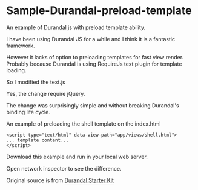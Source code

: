Sample-Durandal-preload-template
================================

An example of Durandal js with preload template ability.

I have been using Durandal JS for a while and I think it is a fantastic framework.

However it lacks of option to preloading templates for fast view render. Probably because Durandal is using RequireJs text plugin for template loading.

So I modified the text.js

Yes, the change require jQuery.

The change was surprisingly simple and without breaking Durandal's binding life cycle.

An example of preloading the shell template on the index.html

	<script type="text/html" data-view-path="app/views/shell.html"> 
	... template content...
	</script>

Download this example and run in your local web server.

Open network inspector to see the difference.

Original source is from [Durandal Starter Kit](http://durandaljs.com/get-started.html) 